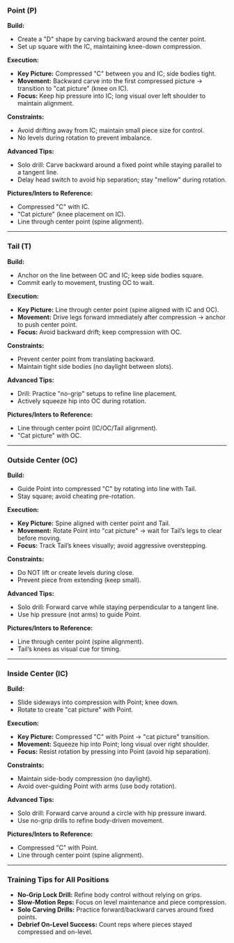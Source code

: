 ### **Point (P)**  
**Build:**  
- Create a "D" shape by carving backward around the center point.  
- Set up square with the IC, maintaining knee-down compression.  

**Execution:**  
- **Key Picture:** Compressed "C" between you and IC; side bodies tight.  
- **Movement:** Backward carve into the first compressed picture → transition to "cat picture" (knee on IC).  
- **Focus:** Keep hip pressure into IC; long visual over left shoulder to maintain alignment.  

**Constraints:**  
- Avoid drifting away from IC; maintain small piece size for control.  
- No levels during rotation to prevent imbalance.  

**Advanced Tips:**  
- Solo drill: Carve backward around a fixed point while staying parallel to a tangent line.  
- Delay head switch to avoid hip separation; stay "mellow" during rotation.  

**Pictures/Inters to Reference:**  
- Compressed "C" with IC.  
- "Cat picture" (knee placement on IC).  
- Line through center point (spine alignment).  

---

### **Tail (T)**  
**Build:**  
- Anchor on the line between OC and IC; keep side bodies square.  
- Commit early to movement, trusting OC to wait.  

**Execution:**  
- **Key Picture:** Line through center point (spine aligned with IC and OC).  
- **Movement:** Drive legs forward immediately after compression → anchor to push center point.  
- **Focus:** Avoid backward drift; keep compression with OC.  

**Constraints:**  
- Prevent center point from translating backward.  
- Maintain tight side bodies (no daylight between slots).  

**Advanced Tips:**  
- Drill: Practice "no-grip" setups to refine line placement.  
- Actively squeeze hip into OC during rotation.  

**Pictures/Inters to Reference:**  
- Line through center point (IC/OC/Tail alignment).  
- "Cat picture" with OC.  

---

### **Outside Center (OC)**  
**Build:**  
- Guide Point into compressed "C" by rotating into line with Tail.  
- Stay square; avoid cheating pre-rotation.  

**Execution:**  
- **Key Picture:** Spine aligned with center point and Tail.  
- **Movement:** Rotate Point into "cat picture" → wait for Tail’s legs to clear before moving.  
- **Focus:** Track Tail’s knees visually; avoid aggressive overstepping.  

**Constraints:**  
- Do NOT lift or create levels during close.  
- Prevent piece from extending (keep small).  

**Advanced Tips:**  
- Solo drill: Forward carve while staying perpendicular to a tangent line.  
- Use hip pressure (not arms) to guide Point.  

**Pictures/Inters to Reference:**  
- Line through center point (spine alignment).  
- Tail’s knees as visual cue for timing.  

---

### **Inside Center (IC)**  
**Build:**  
- Slide sideways into compression with Point; knee down.  
- Rotate to create "cat picture" with Point.  

**Execution:**  
- **Key Picture:** Compressed "C" with Point → "cat picture" transition.  
- **Movement:** Squeeze hip into Point; long visual over right shoulder.  
- **Focus:** Resist rotation by pressing into Point (avoid hip separation).  

**Constraints:**  
- Maintain side-body compression (no daylight).  
- Avoid over-guiding Point with arms (use body rotation).  

**Advanced Tips:**  
- Solo drill: Forward carve around a circle with hip pressure inward.  
- Use no-grip drills to refine body-driven movement.  

**Pictures/Inters to Reference:**  
- Compressed "C" with Point.  
- Line through center point (spine alignment).  

---

### **Training Tips for All Positions**  
- **No-Grip Lock Drill:** Refine body control without relying on grips.  
- **Slow-Motion Reps:** Focus on level maintenance and piece compression.  
- **Solo Carving Drills:** Practice forward/backward carves around fixed points.  
- **Debrief On-Level Success:** Count reps where pieces stayed compressed and on-level.